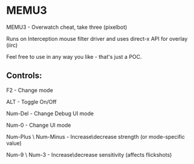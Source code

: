 # MEMU3

MEMU3 - Overwatch cheat, take three (pixelbot)

Runs on Interception mouse filter driver and uses direct-x API for overlay (iirc)

Feel free to use in any way you like - that's just a POC.

## Controls:

F2 - Change mode

ALT - Toggle On/Off

Num-Del - Change Debug UI mode

Num-0 - Change UI mode

Num-Plus \ Num-Minus - Increase\decrease strength (or mode-specific value)

Num-9 \ Num-3 - Increase\decrease sensitivity (affects flickshots)
